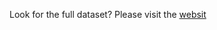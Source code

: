 Look for the full dataset? Please visit the [websit](https://snap.stanford.edu/data/loc-gowalla.html)
